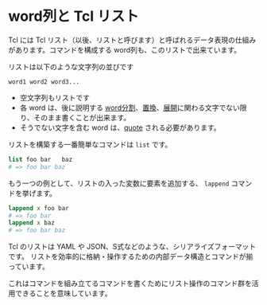 # word列と Tcl リスト

Tcl には Tcl リスト（以後、リストと呼びます）と呼ばれるデータ表現の仕組みがあります。コマンドを構成する word列も、このリストで出来ています。

リストは以下のような文字列の並びです
```
word1 word2 word3...
```

* 空文字列もリストです
* 各 word は、後に説明する [word分割](./word_breaking_and_quoting.md)、[置換](./substitution.md)、[展開](./arg_expansion.md)に関わる文字でない限り、そのまま書くことが出来ます。
* そうでない文字を含む word は、[quote](./word_breaking_and_quoting.md) される必要があります。


リストを構築する一番簡単なコマンドは `list` です。

```tcl
list foo bar   baz
# => foo bar baz
```

もう一つの例として、リストの入った変数に要素を追加する、 `lappend` コマンドを挙げます。

```tcl
lappend x foo bar
# => foo bar
lappend x baz
# => foo bar baz
```

Tcl のリストは YAML や JSON、S式などのような、シリアライズフォーマットです。
リストを効率的に格納・操作するための内部データ構造とコマンドが揃っています。

これはコマンドを組み立てるコマンドを書くためにリスト操作のコマンド群を活用できることを意味しています。


